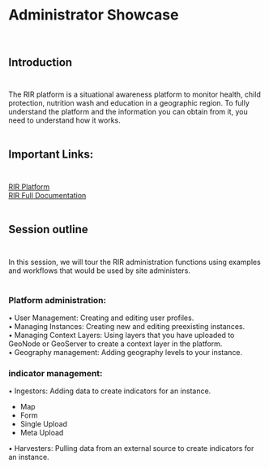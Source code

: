 # Administrator Showcase <br> <br>
## Introduction <br> <br>
The RIR platform is a situational awareness platform to monitor health, child protection, nutrition wash and education in a geographic region. To fully understand the platform and the information you can obtain from it, you need to understand how it works. <br> <br>
## Important Links: <br> <br>
[RIR Platform](https://staging.rir.kartoza.com/ "RIR Platform") <br>
[RIR Full Documentation](https://kartoza.github.io/rir-dashboard/pages/introduction.html/ "RIR Full Documentation")  <br> <br>
## Session outline<br> <br>
In this session, we will tour the RIR administration functions using examples and workflows that would be used by site administers. <br> <br>
### Platform administration: <br>
•         User Management: Creating and editing user profiles. <br>
•         Managing Instances: Creating new and editing preexisting instances. <br>
•        Managing Context Layers: Using layers that you have uploaded to GeoNode or GeoServer to create a context layer in the platform. <br>
•         Geography management: Adding geography levels to your instance. <br>
 
### indicator management: <br>
•         Ingestors: Adding data to create indicators for an instance. <br>
-   Map <br>
-   Form <br>
-  Single Upload <br>
-   Meta Upload <br>
 
•         Harvesters: Pulling data from an external source to create indicators for an instance. <br><br>
